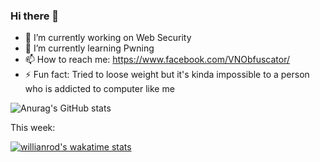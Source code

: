 ### Hi there 👋



- 🔭 I’m currently working on Web Security
- 🌱 I’m currently learning Pwning
- 📫 How to reach me: https://www.facebook.com/VNObfuscator/
- ⚡ Fun fact: Tried to loose weight but it's kinda impossible to a person who is addicted to computer like me

![Anurag's GitHub stats](https://github-readme-stats.vercel.app/api?username=cp04042k&show_icons=true&theme=merko)

This week: 

[![willianrod's wakatime stats](https://github-readme-stats.vercel.app/api/wakatime?username=cp04042k)](https://github.com/anuraghazra/github-readme-stats)

